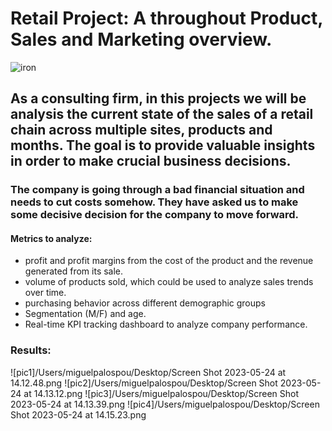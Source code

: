 


# Retail Project: A throughout Product, Sales and Marketing overview.

![iron](https://imageio.forbes.com/specials-images/imageserve/5fb20cea5764e0806374bb73/The-5-Biggest-Retail-Trends-In-2021/960x0.jpg?format=jpg&width=960)



## As a consulting firm, in this projects we will be analysis the current state of the sales of a retail chain across multiple sites, products and months. The goal is to provide valuable insights in order to make crucial business decisions. 

### The company is going through a bad financial situation and needs to cut costs somehow. They have asked us to make some decisive decision for the company to move forward.


#### Metrics to analyze:

- profit and profit margins from the cost of the product and the revenue generated from its sale.
- volume of products sold, which could be used to analyze sales trends over time.
- purchasing behavior across different demographic groups
- Segmentation (M/F) and age.
- Real-time KPI tracking dashboard to analyze company performance.


### Results: 

![pic1]/Users/miguelpalospou/Desktop/Screen Shot 2023-05-24 at 14.12.48.png
![pic2]/Users/miguelpalospou/Desktop/Screen Shot 2023-05-24 at 14.13.12.png
![pic3]/Users/miguelpalospou/Desktop/Screen Shot 2023-05-24 at 14.13.39.png
![pic4]/Users/miguelpalospou/Desktop/Screen Shot 2023-05-24 at 14.15.23.png




